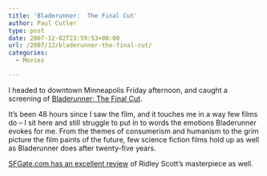 ```yaml
---
title: 'Bladerunner:  The Final Cut'
author: Paul Cutler
type: post
date: 2007-12-02T23:59:53+00:00
url: /2007/12/bladerunner-the-final-cut/
categories:
  - Movies

---
```

I headed to downtown Minneapolis Friday afternoon, and caught a screening of [Bladerunner: The Final Cut][1].

It&#8217;s been 48 hours since I saw the film, and it touches me in a way few films do &#8211; I sit here and still struggle to put in to words the emotions Bladerunner evokes for me. From the themes of consumerism and humanism to the grim picture the film paints of the future, few science fiction films hold up as well as Bladerunner does after twenty-five years.

[SFGate.com has an excellent review][2] of Ridley Scott&#8217;s masterpiece as well.

 [1]: http://bladerunnerthemovie.warnerbros.com/
 [2]: http://www.sfgate.com/cgi-bin/article.cgi?f=/c/a/2007/11/30/DD8ITKJTK.DTL